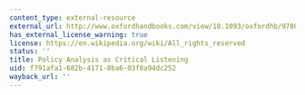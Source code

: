 ```yaml
---
content_type: external-resource
external_url: http://www.oxfordhandbooks.com/view/10.1093/oxfordhb/9780199548453.001.0001/oxfordhb-9780199548453-e-006
has_external_license_warning: true
license: https://en.wikipedia.org/wiki/All_rights_reserved
status: ''
title: Policy Analysis as Critical Listening
uid: f791afa1-682b-4171-8ba6-03f8a94dc252
wayback_url: ''
---
```

